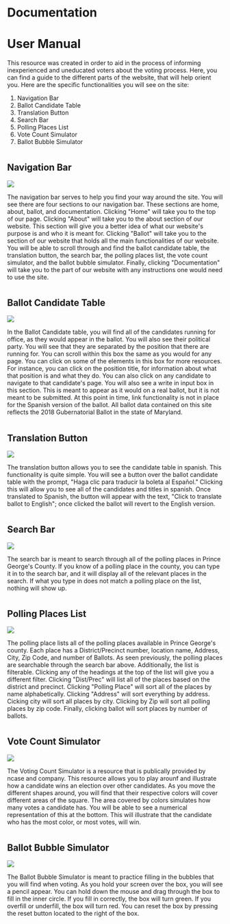  <!--Documentaiton-->
  # Documentation 
##
# User Manual #
This resource was created in order to aid in the process of informing inexperienced and uneducated voters about the voting process. Here, you can find a guide to the different parts of the website, that will help orient you. Here are the specific functionalities you will see on the site:
     
1. Navigation Bar
2. Ballot Candidate Table
3. Translation Button
4. Search Bar
5. Polling Places List
6. Vote Count Simulator
7. Ballot Bubble Simulator

#
## Navigation Bar ##

![](imgs/navigation_bar.png)

The navigation bar serves to help you find your way around the site. You will see there are four sections to our navigation bar. These sections are home, about, ballot, and documentation. Clicking "Home" will take you to the top of our page. Clicking "About" will take you to the about section of our website. This section will give you a better idea of what our website's purpose is and who it is meant for. Clicking "Ballot" will take you to the section of our website that holds all the main functionalities of our website. You will be able to scroll through and find the ballot candidate table, the translation button, the search bar, the polling places list, the vote count simulator, and the ballot bubble simulator. Finally, clicking "Documentation" will take you to the part of our website with any instructions one would need to use the site.
#
## Ballot Candidate Table ##
![](imgs/ballot_candidate_table.png)

In the Ballot Candidate table, you will find all of the candidates running for office, as they would appear in the ballot. You will also see their political party. You will see that they are separated by the position that there are running for. You can scroll within this box the same as you would for any page. You can click on some of the elements in this box for more resources. For instance, you can click on the position title, for information about what that position is and what they do. You can also click on any candidate to navigate to that candidate's page. You will also see a write in input box in this section. This is meant to appear as it would on a real ballot, but it is not meant to be submitted. At this point in time, link functionality is not in place for the Spanish version of the ballot. All ballot data contained on this site reflects the 2018 Gubernatorial Ballot in the state of Maryland.
#
## Translation Button ##
![](imgs/translation_button.png)

The translation button allows you to see the candidate table in spanish. This functionality is quite simple. You will see a button over the ballot candidate table with the prompt, "Haga clic para traducir la boleta al Español." Clicking this will allow you to see all of the candidates and titles in spanish. Once translated to Spanish, the button will appear with the text, "Click to translate ballot to English"; once clicked the ballot will revert to the English version.
#
## Search Bar ##
![](imgs/search_bar.png)

The search bar is meant to search through all of the polling places in Prince George's County. If you know of a polling place in the county, you can type it in to the search bar, and it will display all of the relevant places in the search. If what you type in does not match a polling place on the list, nothing will show up.
#
## Polling Places List ##
![](imgs/polling_places_list.png)

The polling place lists all of the polling places available in Prince George's county. Each place has a District/Precinct number, location name, Address, City, Zip Code, and number of Ballots. As seen previously, the polling places are searchable through the search bar above. Additionally, the list is filterable. Clicking any of the headings at the top of the list will give you a different filter. Clicking "Dist/Prec" will list all of the places based on the district and precinct. Clicking "Polling Place" will sort all of the places by name alphabetically. Clicking "Address" will sort everything by address. Cicking city will sort all places by city. Clicking by Zip will sort all polling places by zip code. Finally, clicking ballot will sort places by number of ballots.
#
## Vote Count Simulator ##
![](imgs/vote_count_simulator.png)

The Voting Count Simulator is a resource that is publically provided by ncase and company. This resource allows you to play arounf and illustrate how a candidate wins an election over other candidates. As you move the different shapes around, you will find that their respective colors will cover different areas of the square. The area covered by colors simulates how many votes a candidate has. You will be able to see a numerical representation of this at the bottom. This will illustrate that the candidate who has the most color, or most votes, will win.
#
## Ballot Bubble Simulator ##
![](imgs/ballot_bubble_simulator.png)

The Ballot Bubble Simulator is meant to practice filling in the bubbles that you will find when voting. As you hold your screen over the box, you will see a pencil appear. You can hold down the mouse and drag through the box to fill in the inner circle. If you fill in correctly, the box will turn green. If you overfill or underfill, the box will turn red. You can reset the box by pressing the reset button located to the right of the box.


